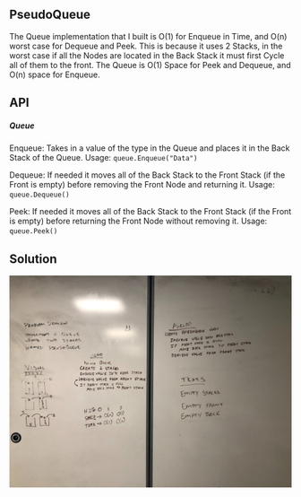 ## PseudoQueue

The Queue implementation that I built is O(1) for Enqueue in Time, and O(n) worst case for Dequeue and Peek. This is because it uses 2 Stacks, in the worst case if all the Nodes are located in the Back Stack it must first Cycle all of them to the front.
The Queue is O(1) Space for Peek and Dequeue, and O(n) space for Enqueue.

 ## API

 ##### Queue

 Enqueue: Takes in a value of the type in the Queue and places it in the Back Stack of the Queue.
Usage: `queue.Enqueue("Data")`

 Dequeue: If needed it moves all of the Back Stack to the Front Stack (if the Front is empty) before removing the Front Node and returning it.
Usage: `queue.Dequeue()`

 Peek: If needed it moves all of the Back Stack to the Front Stack (if the Front is empty) before returning the Front Node without removing it.
Usage: `queue.Peek()`

## Solution

![PseudoQueue Solution](./assets/pseudoqueue.jpg)